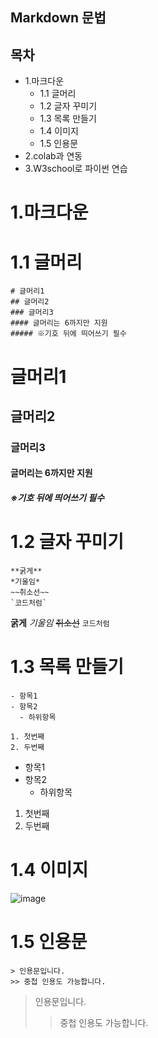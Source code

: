 ## Markdown 문법

## 목차
- 1.마크다운 
  - 1.1 글머리
  - 1.2 글자 꾸미기
  - 1.3 목록 만들기
  - 1.4 이미지
  - 1.5 인용문
- 2.colab과 연동
- 3.W3school로 파이썬 연습

1.마크다운
============

# 1.1 글머리
```
# 글머리1
## 글머리2
### 글머리3
#### 글머리는 6까지만 지원
##### ※기호 뒤에 띄어쓰기 필수
```
# 글머리1
## 글머리2
### 글머리3
#### 글머리는 6까지만 지원
##### ※기호 뒤에 띄어쓰기 필수

# 1.2 글자 꾸미기
```
**굵게**
*기울임*
~~취소선~~
`코드처럼`
```
**굵게**
*기울임*
~~취소선~~
`코드처럼`

# 1.3 목록 만들기
```
- 항목1
- 항목2
  - 하위항목

1. 첫번째
2. 두번째
```

- 항목1
- 항목2
  - 하위항목
 
1. 첫번째
2. 두번째


# 1.4 이미지
![image](https://github.com/user-attachments/assets/982a60e8-5bf0-41bc-9a66-2fb3fbdfb6e7)


# 1.5 인용문
```
> 인용문입니다.
>> 중첩 인용도 가능합니다.
```
> 인용문입니다.
>> 중첩 인용도 가능합니다.

